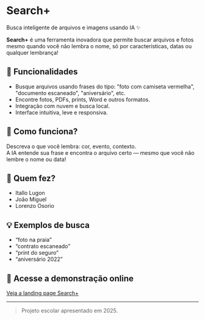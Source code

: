 # Search+

Busca inteligente de arquivos e imagens usando IA ✨

**Search+** é uma ferramenta inovadora que permite buscar arquivos e fotos mesmo quando você não lembra o nome, só por características, datas ou qualquer lembrança!

## 🚀 Funcionalidades
- Busque arquivos usando frases do tipo: "foto com camiseta vermelha", "documento escaneado", "aniversário", etc.
- Encontre fotos, PDFs, prints, Word e outros formatos.
- Integração com nuvem e busca local.
- Interface intuitiva, leve e responsiva.

## 🧠 Como funciona?
Descreva o que você lembra: cor, evento, contexto.  
A IA entende sua frase e encontra o arquivo certo — mesmo que você não lembre o nome ou data!

## 👥 Quem fez?
- Itallo Lugon
- João Miguel
- Lorenzo Osorio

## 💡 Exemplos de busca
- “foto na praia”
- “contrato escaneado”
- “print do seguro”
- “aniversário 2022”

## 🔗 Acesse a demonstração online
[Veja a landing page Search+](https://dorime0102.github.io/searchplus/)

---

> Projeto escolar apresentado em 2025.
